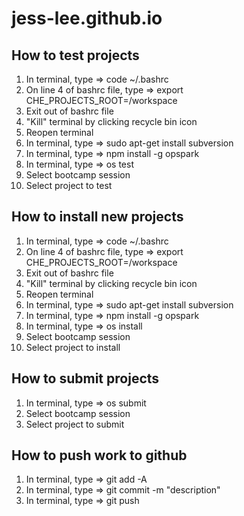 # jess-lee.github.io

## How to test projects
1) In terminal, type => code ~/.bashrc
2) On line 4 of bashrc file, type => export CHE_PROJECTS_ROOT=/workspace
3) Exit out of bashrc file
4) "Kill" terminal by clicking recycle bin icon
5) Reopen terminal
6) In terminal, type => sudo apt-get install subversion
7) In terminal, type => npm install -g opspark
8) In terminal, type => os test
9) Select bootcamp session
10) Select project to test

## How to install new projects
1) In terminal, type => code ~/.bashrc
2) On line 4 of bashrc file, type => export CHE_PROJECTS_ROOT=/workspace
3) Exit out of bashrc file
4) "Kill" terminal by clicking recycle bin icon
5) Reopen terminal
6) In terminal, type => sudo apt-get install subversion
7) In terminal, type => npm install -g opspark
8) In terminal, type => os install
9) Select bootcamp session
10) Select project to install

## How to submit projects
1) In terminal, type => os submit
2) Select bootcamp session
3) Select project to submit

## How to push work to github
1) In terminal, type => git add -A
2) In terminal, type => git commit -m "description"
3) In terminal, type => git push
